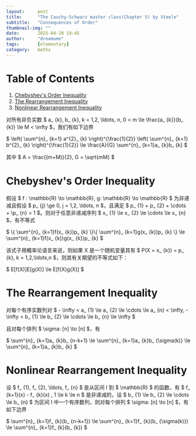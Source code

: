 ```yaml
---
layout:     post
title:      "The Cauchy-Schwarz master class(Chapter 5) by Steele"
subtitle:   "Consequences of Order"
thumbnail-img: ""
date:       2025-04-10 19:45
author:     "dreamume"
tags: 		[elementary]
category:   maths
---
```

<head>
    <script src="https://cdn.mathjax.org/mathjax/latest/MathJax.js?config=TeX-AMS-MML_HTMLorMML" type="text/javascript"></script>
    <script type="text/x-mathjax-config">
        MathJax.Hub.Config({
            tex2jax: {
            skipTags: ['script', 'noscript', 'style', 'textarea', 'pre'],
            inlineMath: [['$','$']]
            }
        });
    </script>
</head>

# Table of Contents

1.  [Chebyshev's Order Inequality](#org7b05037)
2.  [The Rearrangement Inequality](#orgae7df62)
3.  [Nonlinear Rearrangement Inequality](#org4763c78)

对所有非负实数 $ a_ {k}, b_ {k}, k = 1,2, \\ldots, n, 0 < m \\le \\frac{a_ {k}}{b_ {k}} \\le M < \\infty $，我们有如下边界

$ \\left( \\sum^{n}_ {k=1} a^{2}_ {k} \\right)^{\\frac{1}{2}} \\left( \\sum^{n}_ {k=1} b^{2}_ {k} \\right)^{\\frac{1}{2}} \\le \\frac{A}{G} \\sum^{n}_ {k=1}a_ {k}b_ {k} $

其中 $ A = \\frac{(m+M)}{2}, G = \\sqrt{mM} $


<a id="org7b05037"></a>

# Chebyshev's Order Inequality

假设 $ f : \\mathbb{R} \\to \\mathbb{R}, g: \\mathbb{R} \\to \\mathbb{R} $ 为非递减且假设 $ p_ {j} \\ge 0, j = 1,2, \\ldots, n $，且满足 $ p_ {1} + p_ {2} + \\cdots + \\p_ {n} = 1 $。则对于任意非递减序列 $ x_ {1} \\le x_ {2} \\le \\cdots \\le x_ {n} $，有不等式

$ \\{ \\sum^{n}_ {k=1}f(x_ {k})p_ {k} \\}\\{ \\sum^{n}_ {k=1}g(x_ {k})p_ {k} \\} \\le \\sum^{n}_ {k=1}f(x_ {k})g(x_ {k})p_ {k} $

该式子用概率论语言来说，则如果 X 是一个随机变量其有 $ P(X = x_ {k}) = p_ {k}, k = 1,2,\\ldots,n $，则其有关期望的不等式如下：

$ E[f(X)]E[g(X)] \\le E[f(X)g(X)] $


<a id="orgae7df62"></a>

# The Rearrangement Inequality

对每个有序实数列对 $ - \\infty < a_ {1} \\le a_ {2} \\le \\cdots \\le a_ {n} < \\infty, - \\infty < b_ {1} \\le b_ {2} \\le \\cdots \\le b_ {n} \\le \\infty $

且对每个排列 $ \\sigma: [n] \\to [n] $，有

$ \\sum^{n}_ {k=1}a_ {k}b_ {n-k+1} \\le \\sum^{n}_ {k=1}a_ {k}b_ {\\sigma(k)} \\le \\sum^{n}_ {k=1}a_ {k}b_ {k} $


<a id="org4763c78"></a>

# Nonlinear Rearrangement Inequality

设 $ f_ {1}, f_ {2}, \\ldots, f_ {n} $ 是从区间 I 到 $ \\mathbb{R} $ 的函数，有 $ f_ {k+1}(x) - f_ {k}(x) , 1 \\le k \\le n $ 是非递减的，设 $ b_ {1} \\le b_ {2} \\le \\cdots \\le b_ {n} $ 为区间 I 中一个有序数列，则对每个排列 $ \\sigma: [n] \\to [n] $，有如下边界

$ \\sum^{n}_ {k=1}f_ {k}(b_ {n-k+1}) \\le \\sum^{n}_ {k=1}f_ {k}(b_ {\\sigma(k)}) \\le \\sum^{n}_ {k=1}f_ {k}(b_ {k}) $

